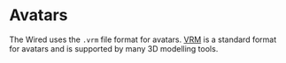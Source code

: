 # Avatars

The Wired uses the `.vrm` file format for avatars. [VRM](https://vrm.dev/en/) is a standard format for avatars and is supported by many 3D modelling tools.
